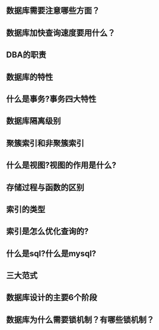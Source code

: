 ## 数据库需要注意哪些方面？
## 数据库加快查询速度要用什么？
## DBA的职责
## 数据库的特性
## 什么是事务?事务四大特性
## 数据库隔离级别
## 聚簇索引和非聚簇索引
## 什么是视图?视图的作用是什么?
## 存储过程与函数的区别
## 索引的类型
## 索引是怎么优化查询的?
## 什么是sql?什么是mysql?
## 三大范式
## 数据库设计的主要6个阶段
## 数据库为什么需要锁机制？有哪些锁机制？
